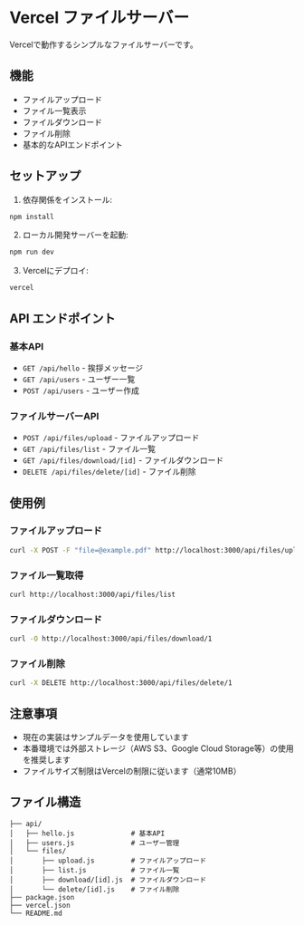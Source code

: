 # Vercel ファイルサーバー

Vercelで動作するシンプルなファイルサーバーです。

## 機能

- ファイルアップロード
- ファイル一覧表示
- ファイルダウンロード
- ファイル削除
- 基本的なAPIエンドポイント

## セットアップ

1. 依存関係をインストール:
```bash
npm install
```

2. ローカル開発サーバーを起動:
```bash
npm run dev
```

3. Vercelにデプロイ:
```bash
vercel
```

## API エンドポイント

### 基本API

- `GET /api/hello` - 挨拶メッセージ
- `GET /api/users` - ユーザー一覧
- `POST /api/users` - ユーザー作成

### ファイルサーバーAPI

- `POST /api/files/upload` - ファイルアップロード
- `GET /api/files/list` - ファイル一覧
- `GET /api/files/download/[id]` - ファイルダウンロード
- `DELETE /api/files/delete/[id]` - ファイル削除

## 使用例

### ファイルアップロード
```bash
curl -X POST -F "file=@example.pdf" http://localhost:3000/api/files/upload
```

### ファイル一覧取得
```bash
curl http://localhost:3000/api/files/list
```

### ファイルダウンロード
```bash
curl -O http://localhost:3000/api/files/download/1
```

### ファイル削除
```bash
curl -X DELETE http://localhost:3000/api/files/delete/1
```

## 注意事項

- 現在の実装はサンプルデータを使用しています
- 本番環境では外部ストレージ（AWS S3、Google Cloud Storage等）の使用を推奨します
- ファイルサイズ制限はVercelの制限に従います（通常10MB）

## ファイル構造

```
├── api/
│   ├── hello.js              # 基本API
│   ├── users.js              # ユーザー管理
│   └── files/
│       ├── upload.js         # ファイルアップロード
│       ├── list.js           # ファイル一覧
│       ├── download/[id].js  # ファイルダウンロード
│       └── delete/[id].js    # ファイル削除
├── package.json
├── vercel.json
└── README.md
```
